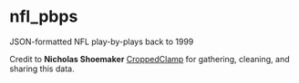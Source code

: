 # nfl_pbps
JSON-formatted NFL play-by-plays back to 1999

Credit to **Nicholas Shoemaker** [CroppedClamp](https://github.com/CroppedClamp) for gathering, cleaning, and sharing this data.
